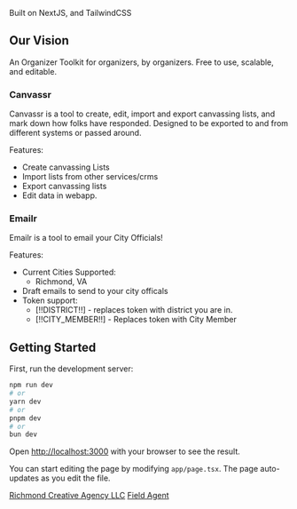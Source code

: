 Built on NextJS, and TailwindCSS

## Our Vision

An Organizer Toolkit for organizers, by organizers. Free to use, scalable, and editable.

### Canvassr

Canvassr is a tool to create, edit, import and export canvassing lists, and mark down how folks have responded. Designed to be exported to and from different systems or passed around.

Features:

- Create canvassing Lists
- Import lists from other services/crms
- Export canvassing lists
- Edit data in webapp.

### Emailr

Emailr is a tool to email your City Officials!

Features:

- Current Cities Supported:
  - Richmond, VA
- Draft emails to send to your city officals
- Token support:
  - [!!DISTRICT!!] - replaces token with district you are in.
  - [!!CITY_MEMBER!!] - Replaces token with City Member

## Getting Started

First, run the development server:

```bash
npm run dev
# or
yarn dev
# or
pnpm dev
# or
bun dev
```

Open [http://localhost:3000](http://localhost:3000) with your browser to see the result.

You can start editing the page by modifying `app/page.tsx`. The page auto-updates as you edit the file.

[Richmond Creative Agency LLC](https://richmondcreative.agency)
[Field Agent](https://fieldagent.tools)
